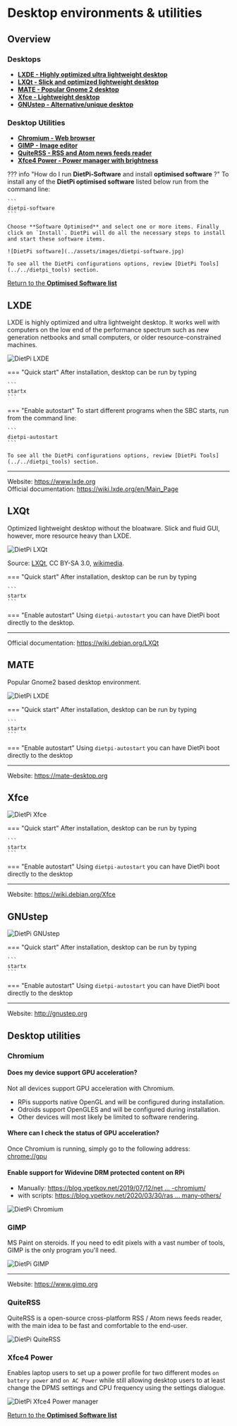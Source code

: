 # Desktop environments & utilities

## Overview

### Desktops

- [**LXDE - Highly optimized ultra lightweight desktop**](#lxde)
- [**LXQt - Slick and optimized lightweight desktop**](#lxqt)
- [**MATE - Popular Gnome 2 desktop**](#mate)
- [**Xfce - Lightweight desktop**](#xfce)
- [**GNUstep - Alternative/unique desktop**](#gnustep)

### Desktop Utilities

- [**Chromium - Web browser**](#chromium)
- [**GIMP - Image editor**](#gimp)
- [**QuiteRSS - RSS and Atom news feeds reader**](#quiterss)
- [**Xfce4 Power - Power manager with brightness**](#xfce4-power)

??? info "How do I run **DietPi-Software** and install **optimised software** ?"
    To install any of the **DietPi optimised software** listed below run from the command line:

    ```
    dietpi-software
    ```

    Choose **Software Optimised** and select one or more items. Finally click on `Install`. DietPi will do all the necessary steps to install and start these software items.

    ![DietPi software](../assets/images/dietpi-software.jpg)

    To see all the DietPi configurations options, review [DietPi Tools](../../dietpi_tools) section.

[Return to the **Optimised Software list**](../../dietpi_optimised_software)

## LXDE

LXDE is highly optimized and ultra lightweight desktop. It works well with computers on the low end of the performance spectrum such as new generation netbooks and small computers, or older resource-constrained machines.

![DietPi LXDE](../assets/images/dietpi-software-LXDE_desktop.jpg)

=== "Quick start"
    After installation, desktop can be run by typing

    ```
    startx
    ```

=== "Enable autostart"
    To start different programs when the SBC starts, run from the command line:

    ```
    dietpi-autostart
    ```

    To see all the DietPi configurations options, review [DietPi Tools](../../dietpi_tools) section.

***

Website: <https://www.lxde.org>  
Official documentation: <https://wiki.lxde.org/en/Main_Page>

## LXQt

Optimized lightweight desktop without the bloatware. Slick and fluid GUI, however, more resource heavy than LXDE.

![DietPi LXQt](../assets/images/dietpi-software-LXQt_desktop.png)

Source: [LXQt](https://lxqt.github.io/screenshots/), CC BY-SA 3.0, [wikimedia](https://commons.wikimedia.org/w/index.php?curid=52420839).

=== "Quick start"
    After installation, desktop can be run by typing

    ```
    startx
    ```

=== "Enable autostart"
    Using `dietpi-autostart` you can have DietPi boot directly to the desktop.

***

Official documentation: <https://wiki.debian.org/LXQt>  

## MATE

Popular Gnome2 based desktop environment.

![DietPi LXDE](../assets/images/dietpi-software-mate-desktop.jpg)

=== "Quick start"
    After installation, desktop can be run by typing

    ```
    startx
    ```

=== "Enable autostart"
    Using `dietpi-autostart` you can have DietPi boot directly to the desktop

***

Website: <https://mate-desktop.org>

## Xfce

![DietPi Xfce](../assets/images/dietpi-software-xfce-desktop.jpg)

=== "Quick start"
    After installation, desktop can be run by typing

    ```
    startx
    ```

=== "Enable autostart"
    Using `dietpi-autostart` you can have DietPi boot directly to the desktop

***

Website: <https://wiki.debian.org/Xfce>

## GNUstep

![DietPi GNUstep](../assets/images/dietpi-software-gnustep-desktop.jpg)

=== "Quick start"
    After installation, desktop can be run by typing

    ```
    startx
    ```

=== "Enable autostart"
    Using `dietpi-autostart` you can have DietPi boot directly to the desktop

***

Website: <http://gnustep.org>

## Desktop utilities

### Chromium

#### Does my device support GPU acceleration?

Not all devices support GPU acceleration with Chromium.

- RPis supports native OpenGL and will be configured during installation.
- Odroids support OpenGLES and will be configured during installation.
- Other devices will most likely be limited to software rendering.

#### Where can I check the status of GPU acceleration?

Once Chromium is running, simply go to the following address: <chrome://gpu>

#### Enable support for Widevine DRM protected content on RPi

- Manually: [https://blog.vpetkov.net/2019/07/12/net ... -chromium/](https://blog.vpetkov.net/2019/07/12/netflix-and-spotify-on-a-raspberry-pi-4-with-latest-default-chromium/)
- with scripts: [https://blog.vpetkov.net/2020/03/30/ras ... many-others/](https://blog.vpetkov.net/2020/03/30/raspberry-pi-netflix-one-line-easy-install-along-with-hulu-amazon-prime-disney-plus-hbo-spotify-pandora-and-many-others/)

![DietPi Chromium](../assets/images/dietpi-software-desktop-tools-chromium.jpg)

### GIMP

MS Paint on steroids. If you need to edit pixels with a vast number of tools, GIMP is the only program you'll need.

![DietPi GIMP](../assets/images/dietpi-software-desktop-tools-gimp.jpg)

***

Website: <https://www.gimp.org>

### QuiteRSS

QuiteRSS is a open-source cross-platform RSS / Atom news feeds reader, with the main idea to be fast and comfortable to the end-user.

![DietPi QuiteRSS](../assets/images/dietpi-software-desktop-tools-quiterss.jpg)

### Xfce4 Power

Enables laptop users to set up a power profile for two different modes `on battery power` and `on AC Power` while still allowing desktop users to at least change the DPMS settings and CPU frequency using the settings dialogue.

![DietPi Xfce4 Power manager](../assets/images/dietpi-software-desktop-tools-xfce4-power-manager.jpg)

[Return to the **Optimised Software list**](../../dietpi_optimised_software)

